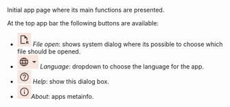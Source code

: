 Initial app page where its main functions are presented.

At the top app bar the following buttons are available:

* ![File open icon](assets/help/images/iconOpenFile.png "File open")  _File open_: shows system dialog where its possible to choose which file should be opened.
* ![Choose language icon](assets/help/images/iconLanguage.png "Choose language") _Language_: dropdown to choose the language for the app.
* ![Help icon](assets/help/images/iconHelp.png "Help") _Help_: show this dialog box.
* ![About icon](assets/help/images/iconAbout.png "About")_About_: apps metainfo.
